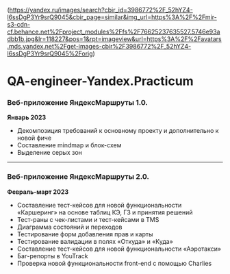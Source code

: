 (https://yandex.ru/images/search?cbir_id=3986772%2F_52hYZ4-l6ssDgP3Yr9srQ9045&cbir_page=similar&img_url=https%3A%2F%2Fmir-s3-cdn-cf.behance.net%2Fproject_modules%2Ffs%2F76625237635527.5746e93adbb1b.jpg&lr=118227&pos=1&rpt=imageview&url=https%3A%2F%2Favatars.mds.yandex.net%2Fget-images-cbir%2F3986772%2F_52hYZ4-l6ssDgP3Yr9srQ9045%2Forig)
# QA-engineer-Yandex.Practicum
### Веб-приложение ЯндексМаршруты 1.0.
**Январь 2023**
- Декомпозиция требований к основному проекту и дополнительно к новой фиче
- Составление mindmap и блок-схем
- Выделение серых зон
---
### Веб-приложение ЯндексМаршруты 2.0.
**Февраль-март 2023**
- Составление тест-кейсов для новой функциональности «Каршеринг» на основе таблиц КЭ, ГЗ и принятия решений
- Тест-раны с чек-листами и тест-кейсами в TMS
- Диаграмма состояний и переходов
- Тестирование форм добавления прав и карты
- Тестирование валидации в полях «Откуда» и «Куда»
- Составление тест-кейсов для новой функциональности «Аэротакси»
- Баг-репорты в YouTrack
- Проверка новой функциональности front-end с помощью Charlies
